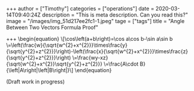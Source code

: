 +++
author = ["Timothy"]
categories = ["operations"]
date = 2020-03-14T09:40:24Z
description = "This is meta description. Can you read this?"
image = "/images/img_51d217ee2fc1-1.jpeg"
tage = ["tags"]
title = "Angle Between Two Vectors Formula Proof"

+++
\begin{equation} 
\\[\cos\left(a+b\right)=\cos a\cos b-\sin a\sin b
\\=\left(\frac{w}{\sqrt{w^{2}+x^{2}}}\times\frac{y}{\sqrt{y^{2}+z^{2}}}\right)-\left(\frac{x}{\sqrt{w^{2}+x^{2}}}\times\frac{z}{\sqrt{y^{2}+z^{2}}}\right)
\\=\frac{wy-xz}{\sqrt{w^{2}+x^{2}}\sqrt{y^{2}+z^{2}}}
\\=\frac{A\cdot B}{\left|A\right|\left|B\right|}\\]
\end{equation}

(Draft work in progress)